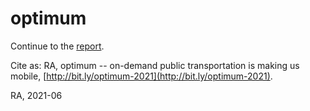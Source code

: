 # optimum

Continue to the [report](tex/main.pdf).

Cite as:
RA, optimum -- on-demand public transportation is making us mobile,
[http://bit.ly/optimum-2021](http://bit.ly/optimum-2021).

RA, 2021-06
